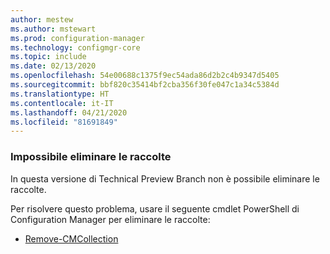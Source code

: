 ```yaml
---
author: mestew
ms.author: mstewart
ms.prod: configuration-manager
ms.technology: configmgr-core
ms.topic: include
ms.date: 02/13/2020
ms.openlocfilehash: 54e00688c1375f9ec54ada86d2b2c4b9347d5405
ms.sourcegitcommit: bbf820c35414bf2cba356f30fe047c1a34c5384d
ms.translationtype: HT
ms.contentlocale: it-IT
ms.lasthandoff: 04/21/2020
ms.locfileid: "81691849"
---
```

### <a name="cant-delete-collections"></a><a name="ki_coll"></a> Impossibile eliminare le raccolte

<!--6245446-->
In questa versione di Technical Preview Branch non è possibile eliminare le raccolte.

Per risolvere questo problema, usare il seguente cmdlet PowerShell di Configuration Manager per eliminare le raccolte:

- [Remove-CMCollection](https://docs.microsoft.com/powershell/module/configurationmanager/remove-cmcollection?view=sccm-ps)
